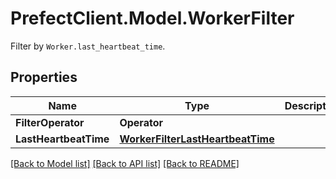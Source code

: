 # PrefectClient.Model.WorkerFilter
Filter by `Worker.last_heartbeat_time`.

## Properties

Name | Type | Description | Notes
------------ | ------------- | ------------- | -------------
**FilterOperator** | **Operator** |  | [optional] 
**LastHeartbeatTime** | [**WorkerFilterLastHeartbeatTime**](WorkerFilterLastHeartbeatTime.md) |  | [optional] 

[[Back to Model list]](../README.md#documentation-for-models) [[Back to API list]](../README.md#documentation-for-api-endpoints) [[Back to README]](../README.md)

